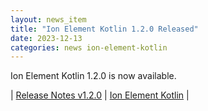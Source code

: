 ```yaml
---
layout: news_item
title: "Ion Element Kotlin 1.2.0 Released"
date: 2023-12-13
categories: news ion-element-kotlin
---
```


Ion Element Kotlin 1.2.0 is now available.

| [Release Notes v1.2.0](https://github.com/amazon-ion/ion-element-kotlin/releases/tag/v1.2.0) | [Ion Element Kotlin](https://github.com/amazon-ion/ion-element-kotlin) |

